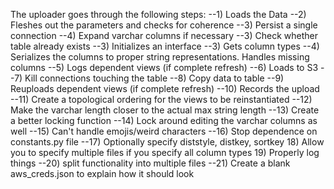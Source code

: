 The uploader goes through the following steps:
--1) Loads the Data
--2) Fleshes out the parameters and checks for coherence
--3) Persist a single connection
--4) Expand varchar columns if necessary
--3) Check whether table already exists
--3) Initializes an interface
--3) Gets column types
--4) Serializes the columns to proper string representations. Handles missing columns
--5) Logs dependent views (if complete refresh)
--6) Loads to S3
--7) Kill connections touching the table
--8) Copy data to table
--9) Reuploads dependent views (if complete refresh)
--10) Records the upload
--11) Create a topological ordering for the views to be reinstantiated
--12) Make the varchar length closer to the actual max string length
--13) Create a better locking function
--14) Lock around editing the varchar columns as well
--15) Can't handle emojis/weird characters
--16) Stop dependence on constants.py file
--17) Optionally specify diststyle, distkey, sortkey
18) Allow you to specify multiple files if you specify all column types
19) Properly log things
--20) split functionality into multiple files
--21) Create a blank aws_creds.json to explain how it should look
